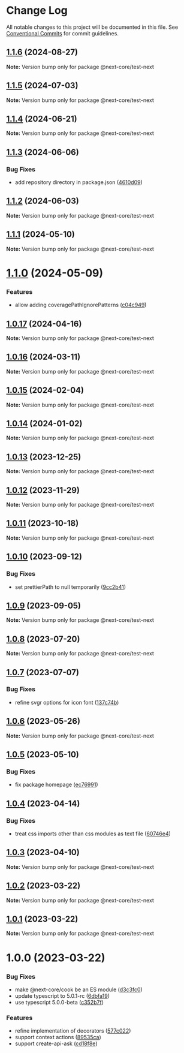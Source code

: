 # Change Log

All notable changes to this project will be documented in this file.
See [Conventional Commits](https://conventionalcommits.org) for commit guidelines.

## [1.1.6](https://github.com/easyops-cn/next-core/compare/@next-core/test-next@1.1.5...@next-core/test-next@1.1.6) (2024-08-27)

**Note:** Version bump only for package @next-core/test-next





## [1.1.5](https://github.com/easyops-cn/next-core/compare/@next-core/test-next@1.1.4...@next-core/test-next@1.1.5) (2024-07-03)

**Note:** Version bump only for package @next-core/test-next





## [1.1.4](https://github.com/easyops-cn/next-core/compare/@next-core/test-next@1.1.3...@next-core/test-next@1.1.4) (2024-06-21)

**Note:** Version bump only for package @next-core/test-next





## [1.1.3](https://github.com/easyops-cn/next-core/compare/@next-core/test-next@1.1.2...@next-core/test-next@1.1.3) (2024-06-06)


### Bug Fixes

* add repository directory in package.json ([4610d09](https://github.com/easyops-cn/next-core/commit/4610d0987f98b4cda82aa232e488f375bcfd42a3))





## [1.1.2](https://github.com/easyops-cn/next-core/compare/@next-core/test-next@1.1.1...@next-core/test-next@1.1.2) (2024-06-03)

**Note:** Version bump only for package @next-core/test-next





## [1.1.1](https://github.com/easyops-cn/next-core/compare/@next-core/test-next@1.1.0...@next-core/test-next@1.1.1) (2024-05-10)

**Note:** Version bump only for package @next-core/test-next





# [1.1.0](https://github.com/easyops-cn/next-core/compare/@next-core/test-next@1.0.17...@next-core/test-next@1.1.0) (2024-05-09)


### Features

* allow adding coveragePathIgnorePatterns ([c04c949](https://github.com/easyops-cn/next-core/commit/c04c949b30ffc8a76209b19dfbcbbe677966bbe6))





## [1.0.17](https://github.com/easyops-cn/next-core/compare/@next-core/test-next@1.0.16...@next-core/test-next@1.0.17) (2024-04-16)

**Note:** Version bump only for package @next-core/test-next





## [1.0.16](https://github.com/easyops-cn/next-core/compare/@next-core/test-next@1.0.15...@next-core/test-next@1.0.16) (2024-03-11)

**Note:** Version bump only for package @next-core/test-next





## [1.0.15](https://github.com/easyops-cn/next-core/compare/@next-core/test-next@1.0.14...@next-core/test-next@1.0.15) (2024-02-04)

**Note:** Version bump only for package @next-core/test-next





## [1.0.14](https://github.com/easyops-cn/next-core/compare/@next-core/test-next@1.0.13...@next-core/test-next@1.0.14) (2024-01-02)

**Note:** Version bump only for package @next-core/test-next





## [1.0.13](https://github.com/easyops-cn/next-core/compare/@next-core/test-next@1.0.12...@next-core/test-next@1.0.13) (2023-12-25)

**Note:** Version bump only for package @next-core/test-next





## [1.0.12](https://github.com/easyops-cn/next-core/compare/@next-core/test-next@1.0.11...@next-core/test-next@1.0.12) (2023-11-29)

**Note:** Version bump only for package @next-core/test-next





## [1.0.11](https://github.com/easyops-cn/next-core/compare/@next-core/test-next@1.0.10...@next-core/test-next@1.0.11) (2023-10-18)

**Note:** Version bump only for package @next-core/test-next





## [1.0.10](https://github.com/easyops-cn/next-core/compare/@next-core/test-next@1.0.9...@next-core/test-next@1.0.10) (2023-09-12)


### Bug Fixes

* set prettierPath to null temporarily ([9cc2b41](https://github.com/easyops-cn/next-core/commit/9cc2b41d45a7e67f4e7410a5005386f27504fdb4))





## [1.0.9](https://github.com/easyops-cn/next-core/compare/@next-core/test-next@1.0.8...@next-core/test-next@1.0.9) (2023-09-05)

**Note:** Version bump only for package @next-core/test-next





## [1.0.8](https://github.com/easyops-cn/next-core/compare/@next-core/test-next@1.0.7...@next-core/test-next@1.0.8) (2023-07-20)

**Note:** Version bump only for package @next-core/test-next





## [1.0.7](https://github.com/easyops-cn/next-core/compare/@next-core/test-next@1.0.6...@next-core/test-next@1.0.7) (2023-07-07)


### Bug Fixes

* refine svgr options for icon font ([137c74b](https://github.com/easyops-cn/next-core/commit/137c74bb16ce310f999af08ca3bec2ff72f7fb0c))





## [1.0.6](https://github.com/easyops-cn/next-core/compare/@next-core/test-next@1.0.5...@next-core/test-next@1.0.6) (2023-05-26)

**Note:** Version bump only for package @next-core/test-next





## [1.0.5](https://github.com/easyops-cn/next-core/compare/@next-core/test-next@1.0.4...@next-core/test-next@1.0.5) (2023-05-10)


### Bug Fixes

* fix package homepage ([ec76991](https://github.com/easyops-cn/next-core/commit/ec76991f1b55bebbced980f43e788070e6d4f2f7))





## [1.0.4](https://github.com/easyops-cn/next-core/compare/@next-core/test-next@1.0.3...@next-core/test-next@1.0.4) (2023-04-14)


### Bug Fixes

* treat css imports other than css modules as text file ([60746e4](https://github.com/easyops-cn/next-core/commit/60746e4bb7a35e6ec14e63d9280b13c73fcdf45c))





## [1.0.3](https://github.com/easyops-cn/next-core/compare/@next-core/test-next@1.0.2...@next-core/test-next@1.0.3) (2023-04-10)

**Note:** Version bump only for package @next-core/test-next





## [1.0.2](https://github.com/easyops-cn/next-core/compare/@next-core/test-next@1.0.1...@next-core/test-next@1.0.2) (2023-03-22)

**Note:** Version bump only for package @next-core/test-next

## [1.0.1](https://github.com/easyops-cn/next-core/compare/@next-core/test-next@1.0.0...@next-core/test-next@1.0.1) (2023-03-22)

**Note:** Version bump only for package @next-core/test-next

# 1.0.0 (2023-03-22)

### Bug Fixes

- make @next-core/cook be an ES module ([d3c3fc0](https://github.com/easyops-cn/next-core/commit/d3c3fc0b91d3fe04d7abd7463c08d7b413cbd195))
- update typescript to 5.0.1-rc ([6dbfa19](https://github.com/easyops-cn/next-core/commit/6dbfa19942b4a5a7194c9f51a9184a7560bb3903))
- use typescript 5.0.0-beta ([c352b7f](https://github.com/easyops-cn/next-core/commit/c352b7f6a489817e0bd4c554d2c7535df73277ba))

### Features

- refine implementation of decorators ([577c022](https://github.com/easyops-cn/next-core/commit/577c022181f941d8e9ecd22ef486a5a6eb3f8359))
- support context actions ([89535ca](https://github.com/easyops-cn/next-core/commit/89535ca885602145448666131a7c94bdea5ae494))
- support create-api-ask ([cd18f8e](https://github.com/easyops-cn/next-core/commit/cd18f8e9d3df2676105438d7f772b713b615cf2a))
